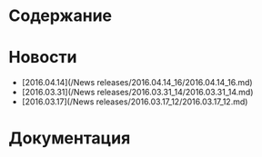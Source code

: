 
# Содержание
# Новости
  * [2016.04.14](/News releases/2016.04.14_16/2016.04.14_16.md)
  * [2016.03.31](/News releases/2016.03.31_14/2016.03.31_14.md)
  * [2016.03.17](/News releases/2016.03.17_12/2016.03.17_12.md)

# Документация
